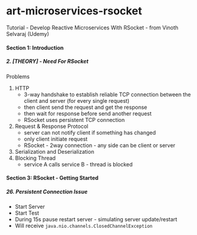 # art-microservices-rsocket
Tutorial - Develop Reactive Microservices With RSocket - from Vinoth Selvaraj (Udemy)

####  Section 1: Introduction

#####  2. [THEORY] - Need For RSocket

Problems
1.  HTTP
    -  3-way handshake to establish reliable TCP connection between the client and server (for every single request)
    -  then client send the request and get the response
    -  then wait for response before send another request
    -  RSocket uses persistent TCP connection 
2.  Request & Response Protocol
    -  server can not notify client if something has changed
    -  only client initiate request
    -  RSocket - 2way connection - any side can be client or server
3.  Serialization and Deserialization
4.  Blocking Thread
    -  service A calls service B - thread is blocked 

####  Section 3: RSocket - Getting Started

#####  26. Persistent Connection Issue

-  Start Server
-  Start Test
-  During 15s pause restart server - simulating server update/restart
-  Will receive `java.nio.channels.ClosedChannelException`
